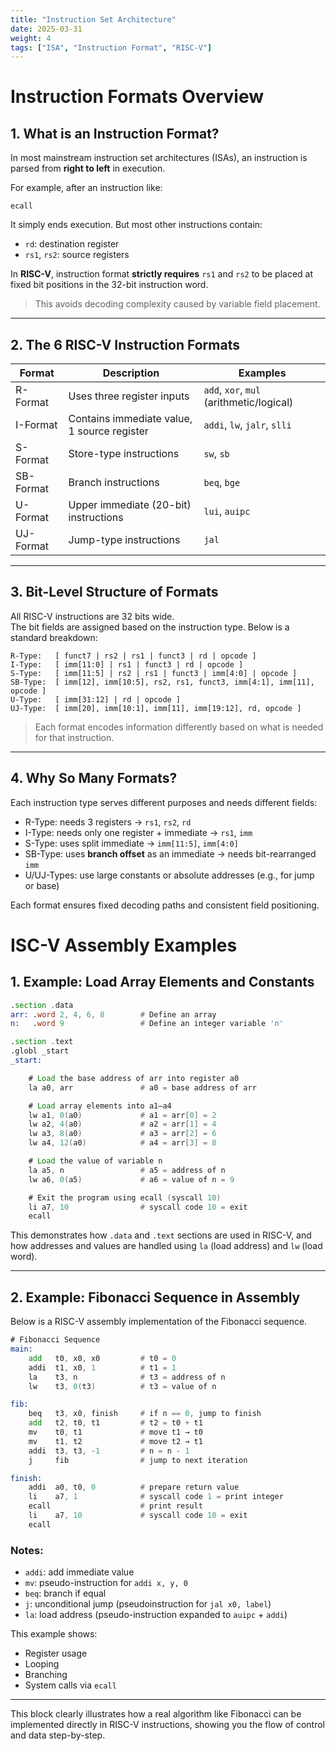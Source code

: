 ```yaml
---
title: "Instruction Set Architecture"
date: 2025-03-31
weight: 4
tags: ["ISA", "Instruction Format", "RISC-V"]
---
```

# Instruction Formats Overview
## 1. What is an Instruction Format?

In most mainstream instruction set architectures (ISAs), an instruction is parsed from **right to left** in execution.

For example, after an instruction like:

```
ecall
```

It simply ends execution. But most other instructions contain:

- `rd`: destination register
- `rs1`, `rs2`: source registers

In **RISC-V**, instruction format **strictly requires** `rs1` and `rs2` to be placed at fixed bit positions in the 32-bit instruction word.  
> This avoids decoding complexity caused by variable field placement.

---

## 2. The 6 RISC-V Instruction Formats

| Format     | Description                                  | Examples        |
|------------|----------------------------------------------|-----------------|
| R-Format   | Uses three register inputs                   | `add`, `xor`, `mul` (arithmetic/logical) |
| I-Format   | Contains immediate value, 1 source register  | `addi`, `lw`, `jalr`, `slli` |
| S-Format   | Store-type instructions                      | `sw`, `sb` |
| SB-Format  | Branch instructions                          | `beq`, `bge` |
| U-Format   | Upper immediate (20-bit) instructions        | `lui`, `auipc` |
| UJ-Format  | Jump-type instructions                       | `jal` |

---

## 3. Bit-Level Structure of Formats

All RISC-V instructions are 32 bits wide.  
The bit fields are assigned based on the instruction type. Below is a standard breakdown:

```
R-Type:   [ funct7 | rs2 | rs1 | funct3 | rd | opcode ]
I-Type:   [ imm[11:0] | rs1 | funct3 | rd | opcode ]
S-Type:   [ imm[11:5] | rs2 | rs1 | funct3 | imm[4:0] | opcode ]
SB-Type:  [ imm[12], imm[10:5], rs2, rs1, funct3, imm[4:1], imm[11], opcode ]
U-Type:   [ imm[31:12] | rd | opcode ]
UJ-Type:  [ imm[20], imm[10:1], imm[11], imm[19:12], rd, opcode ]
```

> Each format encodes information differently based on what is needed for that instruction.

---

## 4. Why So Many Formats?

Each instruction type serves different purposes and needs different fields:

- R-Type: needs 3 registers → `rs1`, `rs2`, `rd`
- I-Type: needs only one register + immediate → `rs1`, `imm`
- S-Type: uses split immediate → `imm[11:5]`, `imm[4:0]`
- SB-Type: uses **branch offset** as an immediate → needs bit-rearranged `imm`
- U/UJ-Types: use large constants or absolute addresses (e.g., for jump or base)

Each format ensures fixed decoding paths and consistent field positioning.

# ISC-V Assembly Examples
## 1. Example: Load Array Elements and Constants

```asm
.section .data
arr: .word 2, 4, 6, 8        # Define an array
n:   .word 9                 # Define an integer variable 'n'

.section .text
.globl _start
_start:

    # Load the base address of arr into register a0
    la a0, arr               # a0 = base address of arr

    # Load array elements into a1–a4
    lw a1, 0(a0)             # a1 = arr[0] = 2
    lw a2, 4(a0)             # a2 = arr[1] = 4
    lw a3, 8(a0)             # a3 = arr[2] = 6
    lw a4, 12(a0)            # a4 = arr[3] = 8

    # Load the value of variable n
    la a5, n                 # a5 = address of n
    lw a6, 0(a5)             # a6 = value of n = 9

    # Exit the program using ecall (syscall 10)
    li a7, 10                # syscall code 10 = exit
    ecall
```

This demonstrates how `.data` and `.text` sections are used in RISC-V, and how addresses and values are handled using `la` (load address) and `lw` (load word).

---

## 2. Example: Fibonacci Sequence in Assembly

Below is a RISC-V assembly implementation of the Fibonacci sequence.

```asm
# Fibonacci Sequence
main:   
    add   t0, x0, x0         # t0 = 0
    addi  t1, x0, 1          # t1 = 1
    la    t3, n              # t3 = address of n
    lw    t3, 0(t3)          # t3 = value of n

fib:
    beq   t3, x0, finish     # if n == 0, jump to finish
    add   t2, t0, t1         # t2 = t0 + t1
    mv    t0, t1             # move t1 → t0
    mv    t1, t2             # move t2 → t1
    addi  t3, t3, -1         # n = n - 1
    j     fib                # jump to next iteration

finish:
    addi  a0, t0, 0          # prepare return value
    li    a7, 1              # syscall code 1 = print integer
    ecall                    # print result
    li    a7, 10             # syscall code 10 = exit
    ecall
```

### Notes:
- `addi`: add immediate value  
- `mv`: pseudo-instruction for `addi x, y, 0`  
- `beq`: branch if equal  
- `j`: unconditional jump (pseudoinstruction for `jal x0, label`)  
- `la`: load address (pseudo-instruction expanded to `auipc` + `addi`)

This example shows:
- Register usage
- Looping
- Branching
- System calls via `ecall`

---

This block clearly illustrates how a real algorithm like Fibonacci can be implemented directly in RISC-V instructions, showing you the flow of control and data step-by-step.

```

